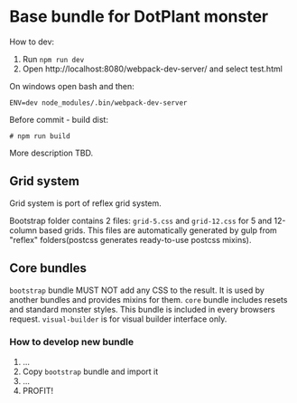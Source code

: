 # Base bundle for DotPlant monster

How to dev:

1. Run `npm run dev`
2. Open http://localhost:8080/webpack-dev-server/ and select test.html

On windows open bash and then:
```
ENV=dev node_modules/.bin/webpack-dev-server
```


Before commit - build dist:
```
# npm run build
```

More description TBD.


## Grid system

Grid system is port of reflex grid system.

Bootstrap folder contains 2 files: `grid-5.css` and `grid-12.css` for 5 and 12-column based grids.
This files are automatically generated by gulp from "reflex" folders(postcss generates ready-to-use postcss mixins).


## Core bundles

`bootstrap` bundle MUST NOT add any CSS to the result. It is used by another bundles and provides mixins for them.
`core` bundle includes resets and standard monster styles. This bundle is included in every browsers request.
`visual-builder` is for visual builder interface only.

### How to develop new bundle

1. ...
2. Copy `bootstrap` bundle and import it
3. ...
4. PROFIT!
